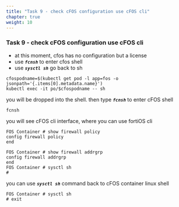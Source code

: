```yaml
---
title: "Task 9 - check cFOS configuration use cFOS cli"
chapter: true
weight: 10
---
```


### Task 9 - check cFOS configuration use cFOS cli

* at this moment, cfos has no configuration but a license
* use ***`fcnsh`*** to enter cfos shell
* use ***`sysctl sh`*** go back to sh

```
cfospodname=$(kubectl get pod -l app=fos -o jsonpath='{.items[0].metadata.name}')
kubectl exec -it po/$cfospodname -- sh
```

you will be dropped into the shell. then type ***`fcnsh`*** to enter cFOS shell

```
fcnsh
```

you will see  cFOS cli interface, where you can use fortiOS cli 

```
FOS Container # show firewall policy
config firewall policy
end

FOS Container # show firewall addrgrp
config firewall addrgrp
end
FOS Container # sysctl sh
#
``` 

you can use ***`sysctl sh`*** command back to cFOS container linux shell

```
FOS Container # sysctl sh
# exit
```